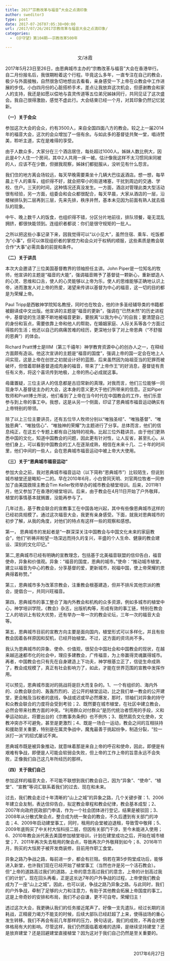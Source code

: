 ```yaml
---
title: 2017“宗教改革与福音”大会之点滴印象
author: sweditor3
type: post
date: 2017-07-26T07:05:38+00:00
url: /2017/07/26/2017宗教改革与福音大会之点滴印象/
categories:
  - 《＠守望》第104期——宗教改革500年

---
```

<p style="text-align: center;">
  文/冰霞
</p>

2017年5月23日至26日，由恩典城市主办的“宗教改革与福音”大会在香港举行。自二月份报名后，我很期盼着这个行程。毕竟这么多年，一直专注在自己的教会，极少与外面接触，自然很急切地想出去看看，亲身感受一下上帝在众教会中工作进展的步伐。小白四月份的心脏搭桥手术，差点让我放弃这次机会，但感谢教会和家人的支持，我还是如愿以偿地与袁灵传道等五位弟兄姊妹同行，共同见证了这次盛会。我自己很得激励，感觉不虚此行。大会结束已经一个月，对其印象仍然记忆犹新。

**（一）关于会众**

参加这次大会的会众，约有3500人，来自全国四面八方的教会。较之上一届2014年的福音大会，这次的会众增加了一倍有余。与如此多的基督徒共聚一堂，唱诗赞美，聆听主道，实在是难得的享受。

由于人数众多，大家分在三个酒店居住，每处超过1000人。姊妹人数比例大，因此是4个人住一个房间，其中2人共用一床一被。估计像我这样不太习惯同床同被的人，应该不在少数，但据我观察，姊妹们都挺服从，没听见有什么怨言。

我们住的地方离会场较远，每天早晚需要乘坐十几辆大巴往返酒店。想一想，每早晨上千人的乘车，组织得不好，就会把窄小的街道堵塞，干扰到周边的交通、学校、住户。三天的时间，这种情况还真没发生。一方面，酒店对管理此类大型活动很有经验，另一方面，组委会和会众都很配合，每天早晨，大家从酒店的一层，沿楼梯排队到二层再到三层，先来先排，秩序井然，基本未见因为前面有熟人就去插队的现象。

中午、晚上数千人的饭食，也组织得不错，分区分片地前往，排队领餐，毫无混乱拥挤，都很快能领到。连组织者都说：你们是很守规矩的一批人。

之所以把这些小事记录下来，因我觉得可以“以小见大”，虽然住宿、乘车、吃饭都为“小事”，但可以体现组织者的掌控力和会众对于权柄的顺服，这些素质是教会联合作“大事”必需具备的前提和条件。

**（二）关于讲员**

本次大会邀请了三位美国基督教界的领袖担任主讲。John Piper是一位知名的牧师，他宣讲的主题是“福音的大能”，强调福音赐予了基督徒一颗新心，重新塑造人的心灵、思维和口舌，使人的心灵能够以上帝为乐，使人的思维能够正确地认识上帝，进而激发人对上帝的热爱，渴望来传讲以基督为中心的福音，这一切的目的都是为荣耀上帝。

Paul Tripp是西敏神学院知名教授，同时也在牧会，他的许多圣经辅导类的书籍都被翻译成中文出版。他宣讲的主题是“福音的更新”，强调在“已然未然”的历史进程中，基督徒的生活要不断地被福音更新，要脱离“以我为中心”的自我；要清楚自己的身份和盲点，需要依靠上帝和他人的帮助，在婚姻家庭、人际关系等各个方面过得胜的生活；他还以自己的病痛苦难的经历，更深地分享了对上帝恩典（“不舒服的恩典”）的体会。

Richard Pratt博士是IIIM（第三千禧年）神学教育资源中心的创办人之一，在释经方面颇有造诣。他这次宣讲的主题是“福音的国度”，强调上帝的国一定会在地上人间实现，这是上帝在创世之初就设计好的蓝图，后来虽然因为始祖亚当的犯罪而被破坏，但借着耶稣基督道成肉身的福音，带来了“上帝作王”的好消息，基督徒有责任有义务，将这个喜讯传到地极，上帝的热心必成就这事。

毋庸置疑，三位主讲人的信息都是古旧常新的真理。对我而言，他们三位能够一同现身华人基督徒主办的大会，这本身的意义更大于他们所带来的信息。正如Piper牧师和Pratt博士所说，他们看到了上帝在当今时代在中国教会的工作，他们乐意参与到上帝的事工中。我想，这是从另一个侧面，印证了恩典城市福音运动确实有上帝特别的带领。

除了以上三位主要讲员，还有五位华人牧师分别以“唯独圣经”、“唯独基督”、“唯独恩典”、“唯独信心”、“唯独神的荣耀”为主题进行了分享。总体而言，他们的信息纯正，在这五个专题上都有自己独特的视角。比起三位外籍讲员，由于他们更熟悉中国的文化，知道中国教会的问题，因此更有针对性，让人反省，甚至扎心。从他们身上，可以看到中国教会的工人在逐渐成熟，相信在未来十几、二十年的时间里，他们中间的一些人，会在恩典城市福音运动中被上帝大大使用。

**（三）关于“恩典城市福音运动”**

参加大会之前，我对恩典城市福音运动（以下简称“恩典城市”）比较陌生，但说到城市植堂还是略知一二的。早在2010年6月，小白曾同天明、刘官两位牧者一同参加了由美国救赎主教会Tim Keller牧师举办的城市教会植堂培训。后来，2011年1月，他又参加了在香港的植堂培训。后来，由于教会在4月11日开始了户外敬拜，植堂的事情基本就搁置，没能再参与了。

几年过去，基于教会联合的宣教事工在中国各地兴起，其中有些像恩典城市这样的已经初具规模了。通过这次福音大会，我更有亲身感受。下面，就我对恩典城市的初步了解，从我的角度，对他们的特点有这样一些的观察和感想。

第一， 恩典城市的发起者是“一群深深关注中国教会与中国文化未来的家庭教会”，他们“祈祷并盼望一场深远而持久的复兴，丰盛的个人生命、健康的教会建设、深刻的文化印记。”
  
第二,恩典城市已经有明确的宣教理念，包括基于北美福音联盟的信仰告白，福音使命，异象和价值观。异象：“福音的国度，恩典的城市。”使命：“推动城市植堂，建立以福音为中心的教会，分享基督的爱，更新城市，祝福中国，使上帝荣耀的恩典得着称赞。”

第三，恩典城市多为改革宗教会，注重教会根基建造，但并不排斥其他宗派的教会，提倡合一，共同兴旺福音。

第四，恩典城市的事工整合了海内外教会和机构的众多资源，例如多城市的植堂中心，神学培训学院，《教会》杂志，出版机构等，形成有效的事工链，特别在教会工人的培训上有较大优势，还有举办一年一次的教会论坛，三年一次的福音大会等。

第五，恩典城市目前的宣教方向主要是面向国内，植堂形式可以多样化，并且有些教会因着各样原因和契机，已经开始植堂。不过，这方面的资讯尚不多。

我认为恩典城市的异象、使命、价值观，很契合中国社会和中国教会的现状，在越来越迅速都市化的社会中，理应多建教会，广传福音，为上帝赢得灵魂赢得城市。再者，中国教会也只有先在自身建造上下功夫，神学根基立正了，信徒生命成熟了，教会成规模了，真正有社会影响力了，如此，才能在世界范围的宣教中发挥作用。

可以预见，恩典城市面对的挑战将是巨大而复杂的。1、一个有组织的、海内外的、众教会联合的、轰轰烈烈的、近公开的植堂运动，比之我们单一教会的公开建堂，更会触及当权者的底线，争战或迟或早必然爆发，那时，领袖们对异象的持守和众教会联合的力度将会受到考验；2、既然要在城市植堂，在社区中建立教会，必然会带来社教方面的冲突。“利用群众对付群众”是历代统治者惯用的手段，义和拳运动如此，将要出台的《宗教事务条例》也不例外；3、既然肩负文化使命，文教冲突亦不可避免，甚至是更激烈；4、既是一场合一运动，教会之间的互相扶持和援助至关重要，特别是在属灵争战中，魔鬼最善于挑起纷争，制造分裂，“拉一派打一派”的招式屡试不爽。

恩典城市既是被异象推动，就意味着那是来自上帝的呼召和使命，因此，即便是有艰难有争战，即便是人可能会软弱会失败，但上帝的工作上帝的旨意永远不会失败，正像我们自己这几年所经历的那样。

**（四）关于我们自己**

参加这样的福音大会，不可能不联想到我们教会自己，因为“异象”、“使命”、“植堂”、“宣教”等词汇联系着我们的过去、现在和未来。

过去，我们教会走过十年清晰的“山上之城”的异象之路，几个关键步骤：1、2006年建立会友制，表达信仰告白，拟定教会章程和教会纪律，教会基本成型；2、2007年向政府民政部门申请，作为一个社会团体进行登记，结果是被驳回；3、2008年从分散式聚会点，整合成为统一聚会的教会，不久后遭到有关部门的冲击；4、2009年启动建堂事工，同时，租用的会堂被迫退租，导致雪中敬拜；5、2009年底购买了中关村大恒科技二层，但因有关部门干涉，至今未能进入使用；6、2010年教会派代表去美国参加植堂培训，计划在建堂成功之后，开始在城市植堂；7、2011年再次失去租用的聚会点，导致再次户外敬拜到如今；8、2016年11月，购买的大恒房子被开发商装修，目前用作职工食堂。

异象之路乃争战之路，每前进一步，都会有拦阻。倘若在第5步购堂成功后，能够进入新堂，也许我们现在已经开始了植堂事工（当然也许是另一个活石教会）。但“上帝的道路高过我们的道路，上帝的意念高过我们的意念，上帝的计划高过我们的计划”。现在回头再看，正是这长达7年的户外争战的过程，上帝使我们教会成为了一座“山上之城”。因此，也可以说，争战之路乃异象之路。与此同时，我们的户外争战，牵制了足够的火力和注意力，有助于其他教会拓展上帝国度的事工。这是上帝奇妙的安排和布局，我们不必自谦，更不可自夸。荣耀归主！

透过这次大会，我更确认我们的任务接近尾声了。好像一支先遣队，经过长期的消耗战，正精疲力竭力不能支的时候，后续大部队已经赶超了上来，使得战场的重心发生转移。我们不再会有前几年那样的压力，换句话说，我们的成败，不再会对整体格局有大的影响。尽管这样，我们仍然面临着艰难的选择，是继续坚持建堂？还是放弃建堂？还是回避建堂直接植堂？因为这对于我们自己仍然是至关重要的。

&nbsp;

<p style="text-align: right;">
  2017年6月27日
</p>